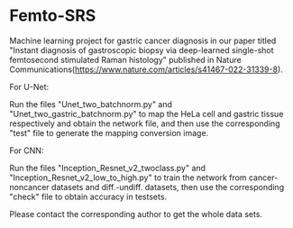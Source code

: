 # Femto-SRS
Machine learning project for gastric cancer diagnosis in our paper titled "Instant diagnosis of gastroscopic biopsy via deep-learned single-shot femtosecond stimulated Raman histology" published in Nature Communications(https://www.nature.com/articles/s41467-022-31339-8).

For U-Net: 

Run the files "Unet_two_batchnorm.py" and "Unet_two_gastric_batchnorm.py" to map the HeLa cell and gastric tissue respectively and obtain the network file, and then use the corresponding "test" file to generate the mapping conversion image.

For CNN:

Run the files "Inception_Resnet_v2_twoclass.py" and "Inception_Resnet_v2_low_to_high.py" to train the network from cancer-noncancer datasets and diff.-undiff. datasets, then use the corresponding "check" file to obtain accuracy in testsets.

Please contact the corresponding author to get the whole data sets.
